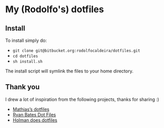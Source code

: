 # My (Rodolfo's) dotfiles

## Install

To install simply do:

- `git clone git@bitbucket.org:rodolfocaldeira/dotfiles.git`
- `cd dotfiles`
- `sh install.sh` 

The install script will symlink the files to your home directory.

## Thank you

I drew a lot of inspiration from the following projects, thanks for sharing :)

- [Mathias’s dotfiles](https://github.com/mathiasbynens/dotfiles)
- [Ryan Bates Dot Files](https://github.com/ryanb/dotfiles)
- [Holman does dotfiles](https://github.com/holman/dotfiles)


